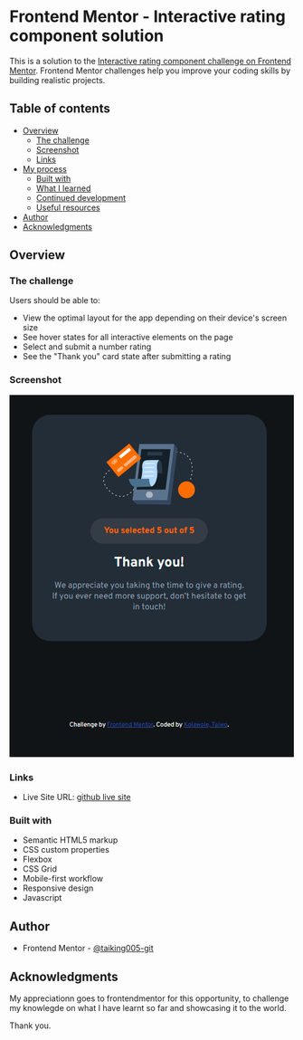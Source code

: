 # Frontend Mentor - Interactive rating component solution

This is a solution to the [Interactive rating component challenge on Frontend Mentor](https://www.frontendmentor.io/challenges/interactive-rating-component-koxpeBUmI). Frontend Mentor challenges help you improve your coding skills by building realistic projects.

## Table of contents

- [Overview](#overview)
  - [The challenge](#the-challenge)
  - [Screenshot](#screenshot)
  - [Links](#links)
- [My process](#my-process)
  - [Built with](#built-with)
  - [What I learned](#what-i-learned)
  - [Continued development](#continued-development)
  - [Useful resources](#useful-resources)
- [Author](#author)
- [Acknowledgments](#acknowledgments)

## Overview

### The challenge

Users should be able to:

- View the optimal layout for the app depending on their device's screen size
- See hover states for all interactive elements on the page
- Select and submit a number rating
- See the "Thank you" card state after submitting a rating

### Screenshot

![](./screenshot.png)

### Links

- Live Site URL: [github live site](https://taiking005-git.github.io/interactive-rating-component-main/)

### Built with

- Semantic HTML5 markup
- CSS custom properties
- Flexbox
- CSS Grid
- Mobile-first workflow
- Responsive design
- Javascript

## Author

- Frontend Mentor - [@taiking005-git](https://www.frontendmentor.io/profile/taiking005-git)

## Acknowledgments

My appreciationn goes to frontendmentor for this opportunity, to challenge my knowlegde on what I have learnt so far and showcasing it to the world.

Thank you.
